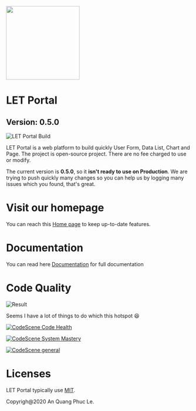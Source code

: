 <img src="https://docs.letportal.app/assets/images/logo.png" width="200"/>

# LET Portal

## Version: 0.5.0
![LET Portal Build](https://github.com/phucan1108/letportal/workflows/LET%20Portal%20Build/badge.svg)

LET Portal is a web platform to build quickly User Form, Data List, Chart and Page. The project is open-source project. There are no fee charged to use or modify.

The current version is **0.5.0**, so it **isn't ready to use on Production**. We are trying to push quickly many changes so you can help us by logging many issues which you found, that's great. 

# Visit our homepage

You can reach this [Home page](https://letportal.app) to keep up-to-date features.

# Documentation

You can read here [Documentation](https://docs.letportal.app) for full documentation

# Code Quality

![Result](https://codescene.io/projects/7362/status.svg)

Seems I have a lot of things to do which this hotspot :satisfied:

[![CodeScene Code Health](https://codescene.io/projects/7362/status-badges/code-health)](https://codescene.io/projects/7362)

[![CodeScene System Mastery](https://codescene.io/projects/7362/status-badges/system-mastery)](https://codescene.io/projects/7362)

[![CodeScene general](https://codescene.io/images/analyzed-by-codescene-badge.svg)](https://codescene.io/projects/7362)

# Licenses

LET Portal typically use [MIT](LICENSE).

Copyrigh@2020 An Quang Phuc Le.

